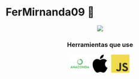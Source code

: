 # FerMirnanda09 👋
<div align = "center">
  <img src="https://media.giphy.com/media/v1.Y2lkPTc5MGI3NjExOGxuZmYyazVnZThpZzY1ZmVzbXQ0dzY0dTRjM3U2ZjB6MmJjOTkwaCZlcD12MV9pbnRlcm5hbF9naWZfYnlfaWQmY3Q9Zw/Dh5q0sShxgp13DwrvG/giphy.gif"> 


  <div align = "center">
     <h3>Herramientas que use</h3>
     <img src="https://github.com/devicons/devicon/blob/master/icons/anaconda/anaconda-original-wordmark.svg" width="50", height="50"> 
     <img src="https://github.com/devicons/devicon/blob/master/icons/apple/apple-original.svg" width="50", height="50"> 
     <img src="https://github.com/devicons/devicon/blob/master/icons/javascript/javascript-original.svg" width="50", height="50">
  </div>
  <div/>
<!--
**FerMiranda09/FerMiranda09** is a ✨ _special_ ✨ repository because its `README.md` (this file) appears on your GitHub profile.

Here are some ideas to get you started:

- 🔭 I’m currently working on ...
- 🌱 I’m currently learning ...
- 👯 I’m looking to collaborate on ...
- 🤔 I’m looking for help with .=..
- 💬 Ask me about ...
- 📫 How to reach me: ...
- 😄 Pronouns: ...
- ⚡ Fun fact: ...
-->


